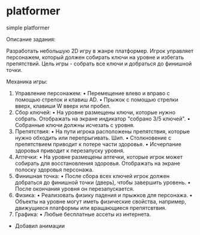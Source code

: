 # platformer
simple platformer

Описание задания:

Разработать небольшую 2D игру в жанре платформер. 
Игрок управляет персонажем, который должен собирать ключи на уровне и избегать препятствий. 
Цель игры - собрать все ключи и добраться до финишной точки.


Механика игры:
1. Управление персонажем:
• Перемещение влево и вправо с помощью стрелок и клавиш AD.
• Прыжок с помощью стрелки вверх, клавиши W вверх или пробел.
2. Сбор ключей:
• На уровне размещены ключи, которые нужно собрать. Отображать на экране индикатор "собрано 3/5 ключей".
• Собранные ключи должны исчезать с уровня.
3. Препятствия:
• На пути игрока расположены препятствия, которые нужно обходить или перепрыгивать. Шип.
• Столкновение с препятствием приводит к потере части здоровья. 
• Исчерпание здоровья приводит к перезапуску уровня.
4. Аптечки:
• На уровне размещены аптечки, которые игрок может собирать для восстановления здоровья. Отображать на экране полоску здоровья персонажа.
5.  Финишная точка:
• После сбора всех ключей игрок должен добраться до финишной точки (дверь), чтобы завершить уровень.
• После окончания уровня он перезапускается.
6. Физика:
• Реализовать физику падения и прыжков для персонажа.
• Объекты на уровне могут иметь физические свойства, например, движущиеся платформы или вращающиеся препятсвтвия.
7. Графика:
• Любые бесплатные ассеты из интернета.
* Добавил анимации